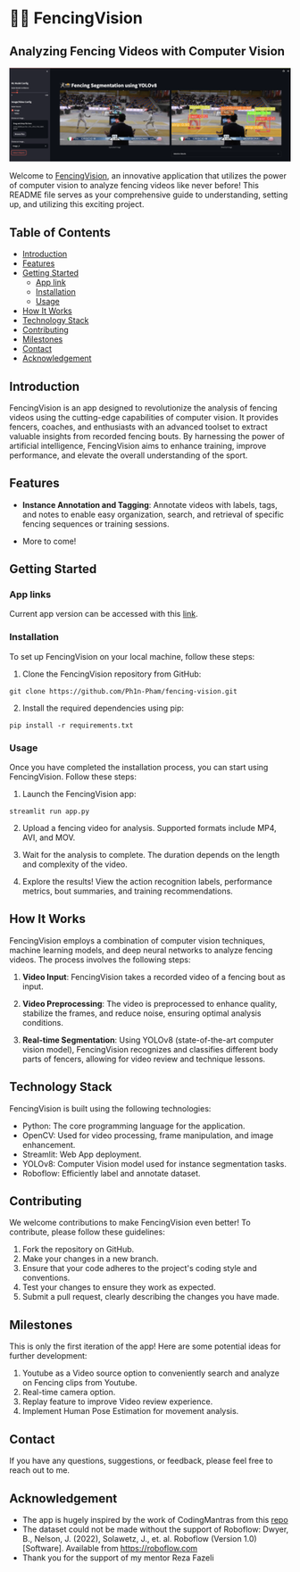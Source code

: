 # 🤺📸 FencingVision 

## Analyzing Fencing Videos with Computer Vision

![FencingVision Web App](asset/screenshot2.png)
<!---![FencingVision Logo](https://yourdomain.com/images/logo.png)
--->
Welcome to [FencingVision](https://fencing-vision.streamlit.app/), an innovative application that utilizes the power of computer vision to analyze fencing videos like never before! This README file serves as your comprehensive guide to understanding, setting up, and utilizing this exciting project.

## Table of Contents
- [Introduction](#introduction)
- [Features](#features)
- [Getting Started](#getting-started)
  - [App link](#app-links)
  - [Installation](#installation)
  - [Usage](#usage)
- [How It Works](#how-it-works)
- [Technology Stack](#technology-stack)
- [Contributing](#contributing)
- [Milestones](#milestones)
- [Contact](#contact)
- [Acknowledgement](#acknowledgement)
<!---
- [License](#license)

- [Acknowledgements](#acknowledgements)
--->
## Introduction

FencingVision is an app designed to revolutionize the analysis of fencing videos using the cutting-edge capabilities of computer vision. It provides fencers, coaches, and enthusiasts with an advanced toolset to extract valuable insights from recorded fencing bouts. By harnessing the power of artificial intelligence, FencingVision aims to enhance training, improve performance, and elevate the overall understanding of the sport.

## Features

- **Instance Annotation and Tagging**: Annotate videos with labels, tags, and notes to enable easy organization, search, and retrieval of specific fencing sequences or training sessions.

- More to come!
<!---
- **Fencing Action Recognition**: Automatically detect and classify different fencing actions, such as attacks, parries, ripostes, and more, within a video sequence.

- **Fencer Performance Evaluation**: Analyze fencer technique, timing, and footwork to provide detailed performance metrics, such as accuracy, speed, reaction time, and balance.

- **Fencing Bout Summaries**: Generate concise summaries of fencing bouts, including highlights, key moments, scoring patterns, and statistical data.

- **Training Recommendations**: Based on the analysis of individual fencer performance, provide personalized training recommendations and drills to address weaknesses and improve overall skills.

- **Annotation and Tagging**: Annotate videos with labels, tags, and notes to enable easy organization, search, and retrieval of specific fencing sequences or training sessions.

- **Real-time Analysis**: Perform live analysis of fencing bouts by connecting a video feed directly to FencingVision, allowing instant feedback and evaluation.
--->
## Getting Started

### App links

Current app version can be accessed with this [link](https://fencing-vision.streamlit.app/).

### Installation

To set up FencingVision on your local machine, follow these steps:

1. Clone the FencingVision repository from GitHub:
```
git clone https://github.com/Ph1n-Pham/fencing-vision.git
```

2. Install the required dependencies using pip:
```
pip install -r requirements.txt
```
<!---
3. Download the pre-trained models and weights necessary for running FencingVision. You can find the download link in the `weights/best.pt` file.
--->
### Usage

Once you have completed the installation process, you can start using FencingVision. Follow these steps:

1. Launch the FencingVision app:
```
streamlit run app.py
```

2. Upload a fencing video for analysis. Supported formats include MP4, AVI, and MOV.

3. Wait for the analysis to complete. The duration depends on the length and complexity of the video.

4. Explore the results! View the action recognition labels, performance metrics, bout summaries, and training recommendations.

## How It Works

FencingVision employs a combination of computer vision techniques, machine learning models, and deep neural networks to analyze fencing videos. The process involves the following steps:

1. **Video Input**: FencingVision takes a recorded video of a fencing bout as input.

2. **Video Preprocessing**: The video is preprocessed to enhance quality, stabilize the frames, and reduce noise, ensuring optimal analysis conditions.

8. **Real-time Segmentation**: Using YOLOv8 (state-of-the-art computer vision model), FencingVision recognizes and classifies different body parts of fencers, allowing for video review and technique lessons.

<!---![FencingVision Logo](https://yourdomain.com/images/logo.png)

3. **Action Recognition**: Using state-of-the-art computer vision algorithms, FencingVision recognizes and classifies various fencing actions, identifying attacks, parries, ripostes, and other essential elements of the bout.

4. **Performance Evaluation**: Based on the detected actions, FencingVision evaluates the fencer's technique, timing, and footwork, generating insightful performance metrics.

5. **Bout Summaries**: FencingVision creates concise summaries of the fencing bout, highlighting key moments, scoring patterns, and statistical data.

6. **Training Recommendations**: Leveraging the performance evaluation results, FencingVision provides personalized training recommendations and drills to help fencers improve specific aspects of their game.

7. **Annotation and Tagging**: FencingVision allows users to annotate videos with labels, tags, and notes, enabling easy organization and retrieval of specific sequences or training sessions.

8. **Real-time Analysis**: By connecting a video feed directly to FencingVision, users can perform live analysis of fencing bouts, receiving instant feedback and evaluation.
--->

## Technology Stack

FencingVision is built using the following technologies:

- Python: The core programming language for the application.
- OpenCV: Used for video processing, frame manipulation, and image enhancement.
- Streamlit: Web App deployment.
- YOLOv8: Computer Vision model used for instance segmentation tasks.
- Roboflow: Efficiently label and annotate dataset.

## Contributing

We welcome contributions to make FencingVision even better! To contribute, please follow these guidelines:

1. Fork the repository on GitHub.
2. Make your changes in a new branch.
3. Ensure that your code adheres to the project's coding style and conventions.
4. Test your changes to ensure they work as expected.
5. Submit a pull request, clearly describing the changes you have made.

## Milestones

This is only the first iteration of the app! Here are some potential ideas for further development:

1. Youtube as a Video source option to conveniently search and analyze on Fencing clips from Youtube.
2. Real-time camera option.
3. Replay feature to improve Video review experience.
4. Implement Human Pose Estimation for movement analysis.

## Contact

If you have any questions, suggestions, or feedback, please feel free to reach out to me.

## Acknowledgement

- The app is hugely inspired by the work of CodingMantras from this [repo](https://github.com/CodingMantras/yolov8-streamlit-detection-tracking)
- The dataset could not be made without the support of Roboflow: Dwyer, B., Nelson, J. (2022), Solawetz, J., et. al. Roboflow (Version 1.0) [Software]. Available from https://roboflow.com
- Thank you for the support of my mentor Reza Fazeli
<!---
## License

FencingVision is released under the [MIT License](https://github.com/yourusername/fencing-vision/blob/main/LICENSE).



## Acknowledgements

I would like to express our gratitude to the following individuals and organizations for their contributions and support:

- The open-source community for their valuable libraries and frameworks.
- Fencing coaches and athletes for their insights and feedback during the development process.
--->
